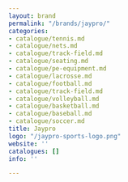 ```yaml
---
layout: brand
permalink: "/brands/jaypro/"
categories:
- catalogue/tennis.md
- catalogue/nets.md
- catalogue/track-field.md
- catalogue/seating.md
- catalogue/pe-equipment.md
- catalogue/lacrosse.md
- catalogue/football.md
- catalogue/track-field.md
- catalogue/volleyball.md
- catalogue/basketball.md
- catalogue/baseball.md
- catalogue/soccer.md
title: Jaypro
logo: "/jaypro-sports-logo.png"
website: ''
catalogues: []
info: ''

---
```

